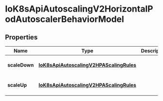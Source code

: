 # IoK8sApiAutoscalingV2HorizontalPodAutoscalerBehaviorModel

## Properties

Name | Type | Description | Notes
------------ | ------------- | ------------- | -------------
**scaleDown** | [**IoK8sApiAutoscalingV2HPAScalingRules**](IoK8sApiAutoscalingV2HPAScalingRules.md) |  | [optional] [default to undefined]
**scaleUp** | [**IoK8sApiAutoscalingV2HPAScalingRules**](IoK8sApiAutoscalingV2HPAScalingRules.md) |  | [optional] [default to undefined]



